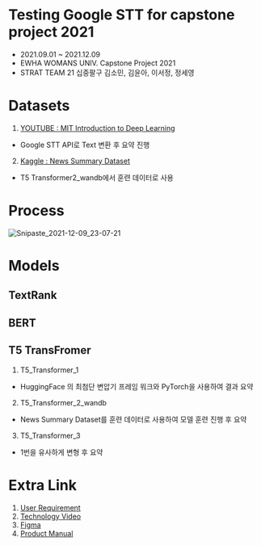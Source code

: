 # Testing Google STT for capstone project 2021
- 2021.09.01 ~ 2021.12.09
- EWHA WOMANS UNIV. Capstone Project 2021
- STRAT TEAM 21 십중팔구 김소민, 김윤아, 이서정, 정세영

# Datasets
1. [YOUTUBE : MIT Introduction to Deep Learning](https://youtu.be/5tvmMX8r_OM)
- Google STT API로 Text 변환 후 요약 진행

2. [Kaggle : News Summary Dataset](https://www.kaggle.com/sunnysai12345/news-summary)
- T5 Transformer2_wandb에서 훈련 데이터로 사용

# Process
![Snipaste_2021-12-09_23-07-21](https://user-images.githubusercontent.com/53165813/145411773-9afdfe68-541d-4dd2-9ddb-10139722112c.png)

# Models
## TextRank


## BERT


## T5 TransFromer
1. T5_Transformer_1
  - HuggingFace 의 최첨단 변압기 프레임 워크와 PyTorch을 사용하여 결과 요약
2. T5_Transformer_2_wandb
  - News Summary Dataset를 훈련 데이터로 사용하여 모델 훈련 진행 후 요약
3. T5_Transformer_3
  - 1번을 유사하게 변형 후 요약

# Extra Link
1. [User Requirement](https://docs.google.com/spreadsheets/d/1OVuZhWP_lQq1vOBxY2rHruc4SW65KThjoJkRXUvqLa4/edit#gid=0) 
2. [Technology Video](https://youtu.be/rzK2M3J9DP0)
3. [Figma](https://www.figma.com/file/rrCpEKWmuIyt6eOQ0kb0wM/AWESUM?node-id=0%3A1)
4. [Product Manual](https://www.miricanvas.com/v/1rl2c8)

